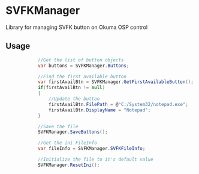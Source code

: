 ﻿# SVFKManagerLibrary for managing SVFK button on Okuma OSP control## Usage```csharp                 //Get the list of button objects            var buttons = SVFKManager.Buttons;            //Find the first available button            var firstAvailBtn = SVFKManager.GetFirstAvailableButton();            if(firstAvailBtn != null)            {                //Update the button                firstAvailBtn.FilePath = @"C:/System32/notepad.exe";                firstAvailBtn.DisplayName = "Notepad";            }            //Save the file            SVFKManager.SaveButtons();            //Get the ini FileInfo            var fileInfo = SVFKManager.SVFKFileInfo;            //Initialize the file to it's default value            SVFKManager.ResetIni();```